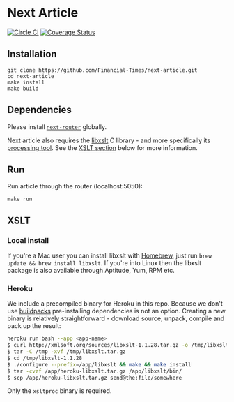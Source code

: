 # Next Article

[![Circle CI](https://circleci.com/gh/Financial-Times/next-article/tree/master.svg?style=svg)](https://circleci.com/gh/Financial-Times/next-article) [![Coverage Status](https://coveralls.io/repos/github/Financial-Times/next-article/badge.svg?branch=master)](https://coveralls.io/github/Financial-Times/next-article?branch=master)

## Installation

```
git clone https://github.com/Financial-Times/next-article.git
cd next-article
make install
make build
```

## Dependencies

Please install [`next-router`](http://git.svc.ft.com/projects/NEXT/repos/router/browse) globally.

Next article also requires the [libxslt](http://xmlsoft.org/libxslt/) C library - and more specifically its [processing tool](http://xmlsoft.org/XSLT/xsltproc2.html). See the [XSLT section](#xslt) below for more information.

## Run

Run article through the router (localhost:5050):

```
make run
```

## XSLT

### Local install

If you're a Mac user you can install libxslt with [Homebrew](http://brew.sh/), just run `brew update && brew install libxslt`. If you're into Linux then the libxslt package is also available through Aptitude, Yum, RPM etc.

### Heroku

We include a precompiled binary for Heroku in this repo. Because we don't use [buildpacks](https://devcenter.heroku.com/articles/buildpacks) pre-installing dependencies is not an option. Creating a new binary is relatively straightforward - download source, unpack, compile and pack up the result:

```sh
heroku run bash --app <app-name>
$ curl http://xmlsoft.org/sources/libxslt-1.1.28.tar.gz -o /tmp/libxslt.tar.gz
$ tar -C /tmp -xvf /tmp/libxslt.tar.gz
$ cd /tmp/libxslt-1.1.28
$ ./configure --prefix=/app/libxslt && make && make install
$ tar -cvzf /app/heroku-libxslt.tar.gz /app/libxslt/bin/
$ scp /app/heroku-libxslt.tar.gz send@the:file/somewhere
```

Only the `xsltproc` binary is required.
